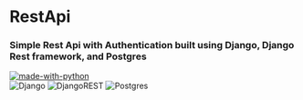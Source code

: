   # RestApi  
  ### Simple Rest Api with Authentication built using Django, Django Rest framework, and Postgres  
  [![made-with-python](https://img.shields.io/badge/Made%20with-Python-1f425f.svg)](https://www.python.org/)  
  <img alt="Django" src="https://img.shields.io/badge/django-%23092E20.svg?style=for-the-badge&logo=django&logoColor=white"/>
  <img alt="DjangoREST" src="https://img.shields.io/badge/DJANGO-REST-ff1709?style=for-the-badge&logo=django&logoColor=white&color=ff1709&labelColor=gray"/>  <img alt="Postgres" src ="https://img.shields.io/badge/postgres-%23316192.svg?style=for-the-badge&logo=postgresql&logoColor=white"/>
